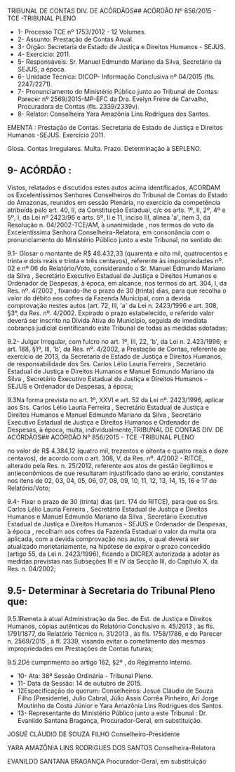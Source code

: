TRIBUNAL DE CONTAS DIV. DE ACÓRDÃOS## ACÓRDÃO Nº 856/2015 - TCE -TRIBUNAL PLENO

- 1- Processo TCE nº 1753/2012 - 12 Volumes.
- 2- Assunto: Prestação de Contas Anual.
- 3- Órgão: Secretaria de Estado de Justiça e Direitos Humanos - SEJUS.
- 4- Exercício: 2011.
- 5- Responsáveis: Sr. Manuel Edmundo Mariano da Silva, Secretário da SEJUS, a época.
- 6- Unidade Técnica: DICOP- Informação Conclusiva nº 04/2015 (fls. 2247/2271).
- 7-  Pronunciamento  do Ministério Público  junto  ao Tribunal  de Contas: Parecer  nº 2569/2015-MP-EFC  da  Dra.  Evelyn  Freire  de  Carvalho,  Procuradora  de  Contas  (fls. 2339/2339v).
- 8- Relator: Conselheira Yara Amazônia Lins Rodrigues dos Santos.

EMENTA : Prestação  de  Contas.  Secretaria  de Estado  de  Justiça  e  Direitos  Humanos  -SEJUS. Exercício 2011.

Glosa. Contas Irregulares. Multa. Prazo. Determinação à SEPLENO.

## 9- ACÓRDÃO :

Vistos, relatados e discutidos estes autos acima identificados, ACORDAM os Excelentíssimos Senhores Conselheiros do Tribunal de Contas do Estado do Amazonas, reunidos em sessão Plenária, no exercício da competência atribuída pelo  art.  40,  II, da Constituição Estadual, c/c os arts. 1º, II, 2º, 4º e 5º, I, da Lei nº 2423/96 e arts. 5º, II e 11, inciso  III,  alínea  'a',  item  3,  da  Resolução  n.  04/2002-TCE/AM, à  unanimidade ,  nos termos do voto da Excelentíssima Senhora Conselheira-Relatora, em consonância com o pronunciamento do Ministério Público junto a este Tribunal, no sentido de:

9.1- Glosar o montante de R$ 48.432,33 (quarenta e oito mil, quatrocentos e trinta e dois reais e trinta e três centavos), referente às impropriedades nº. 02 e nº 06 do Relatório/Voto,  considerando  o  Sr. Manuel  Edmundo  Mariano  da  Silva , Secretário Executivo Estadual de Justiça e Direitos Humanos e Ordenador de Despesas, à época, em alcance, nos  termos  do  art.  304,  I,  da  Res.  nº.  4/2002 , fixando-lhe  o  prazo  de 30 (trinta) dias, para que recolha o valor do débito aos cofres da Fazenda Municipal, com a devida comprovação nestes autos (art. 72, III, 'a' da Lei n. 2423/1996 e art. 308, §3°, da Res.  nº.  4/2002.  Expirado  o  prazo  estabelecido,  o  referido  valor  deverá  ser  inscrito  na Dívida  Ativa  do  Município,  seguida  de  imediata  cobrança  judicial  cientificando  este Tribunal de todas as medidas adotadas;

9.2- Julgar Irregular, com fulcro no art. 1º, III, 22, 'b', da Lei n. 2.423/1996; e art. 188, §1º, III, 'b', da Res. nº. 4/2002, a Prestação de Contas, referente ao exercício de 2013, da Secretaria de Estado de Justiça e Direitos Humanos, de responsabilidade dos Srs. Carlos Lélio Lauria Ferreira , Secretário Estadual de Justiça e Direitos Humanos e Manuel Edmundo Mariano da Silva , Secretário Executivo Estadual de Justiça e Direitos Humanos - SEJUS e Ordenador de Despesas, à época;

9.3Na forma prevista no art. 1º, XXVI e art. 52 da Lei nº. 2423/1996, aplicar aos  Srs. Carlos  Lélio  Lauria  Ferreira , Secretário  Estadual  de  Justiça  e  Direitos Humanos  e Manuel  Edmundo  Mariano  da  Silva ,  Secretário  Executivo  Estadual  de Justiça e Direitos Humanos e Ordenador de Despesas, à época, multa, individualmente,TRIBUNAL DE CONTAS DIV. DE ACÓRDÃOS## ACÓRDÃO Nº 856/2015 - TCE -TRIBUNAL PLENO

no valor de R$ 4.384,12 (quatro mil, trezentos e oitenta e quatro reais e doze centavos), de acordo com o art. 308, V, da Res. nº. 4/2002 - RITCE, alterado pela Res. n. 25/2012, referente aos atos de gestão ilegítimos e antieconômicos de que resultaram injustificado dano ao erário, constantes nos itens de 02, 03, 04, 05, 06, 07, 08, 09, 10, 11, 12, 13, 14, 15, 16 e 17 do Relatório/Voto;

9.4- Fixar o prazo de 30 (trinta)  dias  (art.  174  do  RITCE),  para  que os Srs. Carlos  Lélio  Lauria  Ferreira ,  Secretário  Estadual  de  Justiça  e  Direitos  Humanos  e Manuel Edmundo Mariano da Silva , Secretário Executivo Estadual de Justiça e Direitos Humanos - SEJUS e Ordenador de Despesas, à época , recolham aos cofres da Fazenda Estadual  o  valor  da  multa  ora  aplicada,  com  a  devida  comprovação  nos  autos,  o  qual deverá ser atualizado monetariamente, na hipótese de expirar o prazo concedido (artigo 55, da Lei n. 2423/1996), ficando a DICREX autorizada a adotar as medidas previstas nas Subseções III e IV da Secção III, do Capítulo X, da Res. n. 04/2002;

## 9.5- Determinar à Secretaria do Tribunal Pleno que:

9.5.1Remeta  à  atual  Administração  da  Sec.  de  Est.  de  Justiça  e Direitos  Humanos,  cópias  autênticas  do Relatório  Conclusivo  n.  45/2013 , às  fls. 1791/1877,  do Relatório  Técnico  n.  31/2013 , às  fls.  1758/1786,  e  do Parecer  n. 2569/2015 ,  à  fl.  2339,  visando  evitar  o  cometimento  das  mesmas  impropriedades  em Prestações de Contas futuras;

9.5.2Dê cumprimento ao artigo 162, §2º , do Regimento Interno.

- 10- Ata: 38ª Sessão Ordinária - Tribunal Pleno.
- 11- Data da Sessão: 14 de outubro de 2015.
- 12Especificação do quorum: Conselheiros: Josué Cláudio de Souza Filho (Presidente), Julio Cabral, Júlio Assis Corrêa Pinheiro, Ari Jorge Moutinho da Costa Júnior e Yara Amazônia Lins Rodrigues dos Santos.
- 13- Representante do Ministério Público junto a este Tribunal : Dr. Evanildo Santana Bragança, Procurador-Geral, em substituição.

JOSUÉ CLÁUDIO DE SOUZA FILHO Conselheiro-Presidente

YARA AMAZÔNIA LINS RODRIGUES DOS SANTOS Conselheira-Relatora

EVANILDO SANTANA BRAGANÇA Procurador-Geral, em substituição